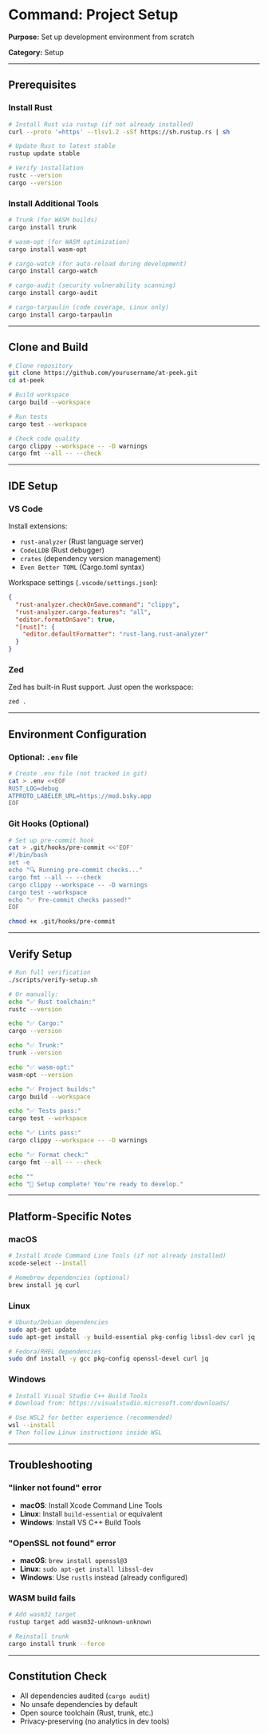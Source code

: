 # Command: Project Setup

**Purpose:** Set up development environment from scratch

**Category:** Setup

---

## Prerequisites

### Install Rust

```bash
# Install Rust via rustup (if not already installed)
curl --proto '=https' --tlsv1.2 -sSf https://sh.rustup.rs | sh

# Update Rust to latest stable
rustup update stable

# Verify installation
rustc --version
cargo --version
```

### Install Additional Tools

```bash
# Trunk (for WASM builds)
cargo install trunk

# wasm-opt (for WASM optimization)
cargo install wasm-opt

# cargo-watch (for auto-reload during development)
cargo install cargo-watch

# cargo-audit (security vulnerability scanning)
cargo install cargo-audit

# cargo-tarpaulin (code coverage, Linux only)
cargo install cargo-tarpaulin
```

---

## Clone and Build

```bash
# Clone repository
git clone https://github.com/yourusername/at-peek.git
cd at-peek

# Build workspace
cargo build --workspace

# Run tests
cargo test --workspace

# Check code quality
cargo clippy --workspace -- -D warnings
cargo fmt --all -- --check
```

---

## IDE Setup

### VS Code

Install extensions:
- `rust-analyzer` (Rust language server)
- `CodeLLDB` (Rust debugger)
- `crates` (dependency version management)
- `Even Better TOML` (Cargo.toml syntax)

Workspace settings (`.vscode/settings.json`):
```json
{
  "rust-analyzer.checkOnSave.command": "clippy",
  "rust-analyzer.cargo.features": "all",
  "editor.formatOnSave": true,
  "[rust]": {
    "editor.defaultFormatter": "rust-lang.rust-analyzer"
  }
}
```

### Zed

Zed has built-in Rust support. Just open the workspace:
```bash
zed .
```

---

## Environment Configuration

### Optional: `.env` file

```bash
# Create .env file (not tracked in git)
cat > .env <<EOF
RUST_LOG=debug
ATPROTO_LABELER_URL=https://mod.bsky.app
EOF
```

### Git Hooks (Optional)

```bash
# Set up pre-commit hook
cat > .git/hooks/pre-commit <<'EOF'
#!/bin/bash
set -e
echo "🔍 Running pre-commit checks..."
cargo fmt --all -- --check
cargo clippy --workspace -- -D warnings
cargo test --workspace
echo "✅ Pre-commit checks passed!"
EOF

chmod +x .git/hooks/pre-commit
```

---

## Verify Setup

```bash
# Run full verification
./scripts/verify-setup.sh

# Or manually:
echo "✅ Rust toolchain:"
rustc --version

echo "✅ Cargo:"
cargo --version

echo "✅ Trunk:"
trunk --version

echo "✅ wasm-opt:"
wasm-opt --version

echo "✅ Project builds:"
cargo build --workspace

echo "✅ Tests pass:"
cargo test --workspace

echo "✅ Lints pass:"
cargo clippy --workspace -- -D warnings

echo "✅ Format check:"
cargo fmt --all -- --check

echo ""
echo "🎉 Setup complete! You're ready to develop."
```

---

## Platform-Specific Notes

### macOS

```bash
# Install Xcode Command Line Tools (if not already installed)
xcode-select --install

# Homebrew dependencies (optional)
brew install jq curl
```

### Linux

```bash
# Ubuntu/Debian dependencies
sudo apt-get update
sudo apt-get install -y build-essential pkg-config libssl-dev curl jq

# Fedora/RHEL dependencies
sudo dnf install -y gcc pkg-config openssl-devel curl jq
```

### Windows

```bash
# Install Visual Studio C++ Build Tools
# Download from: https://visualstudio.microsoft.com/downloads/

# Use WSL2 for better experience (recommended)
wsl --install
# Then follow Linux instructions inside WSL
```

---

## Troubleshooting

### "linker not found" error
- **macOS**: Install Xcode Command Line Tools
- **Linux**: Install `build-essential` or equivalent
- **Windows**: Install VS C++ Build Tools

### "OpenSSL not found" error
- **macOS**: `brew install openssl@3`
- **Linux**: `sudo apt-get install libssl-dev`
- **Windows**: Use `rustls` instead (already configured)

### WASM build fails
```bash
# Add wasm32 target
rustup target add wasm32-unknown-unknown

# Reinstall trunk
cargo install trunk --force
```

---

## Constitution Check

- All dependencies audited (`cargo audit`)
- No unsafe dependencies by default
- Open source toolchain (Rust, trunk, etc.)
- Privacy-preserving (no analytics in dev tools)



